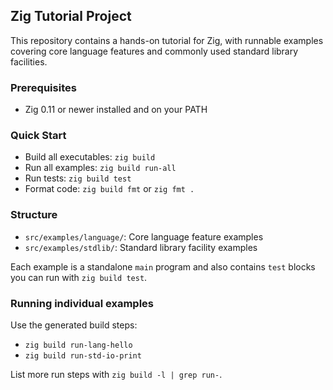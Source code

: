 ## Zig Tutorial Project

This repository contains a hands-on tutorial for Zig, with runnable examples covering core language features and commonly used standard library facilities.

### Prerequisites

- Zig 0.11 or newer installed and on your PATH

### Quick Start

- Build all executables: `zig build`
- Run all examples: `zig build run-all`
- Run tests: `zig build test`
- Format code: `zig build fmt` or `zig fmt .`

### Structure

- `src/examples/language/`: Core language feature examples
- `src/examples/stdlib/`: Standard library facility examples

Each example is a standalone `main` program and also contains `test` blocks you can run with `zig build test`.

### Running individual examples

Use the generated build steps:

- `zig build run-lang-hello`
- `zig build run-std-io-print`

List more run steps with `zig build -l | grep run-`.

